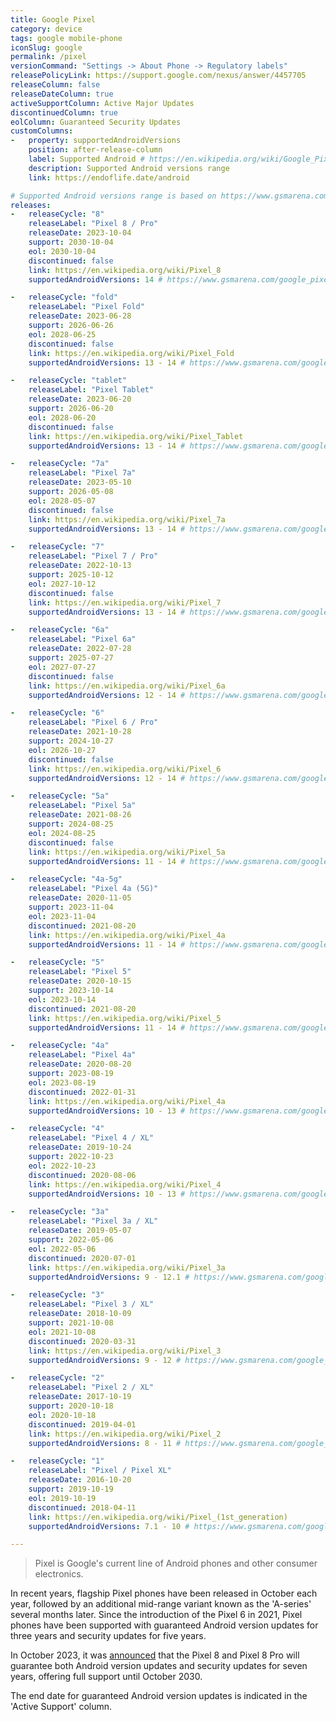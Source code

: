 ```yaml
---
title: Google Pixel
category: device
tags: google mobile-phone
iconSlug: google
permalink: /pixel
versionCommand: "Settings -> About Phone -> Regulatory labels"
releasePolicyLink: https://support.google.com/nexus/answer/4457705
releaseColumn: false
releaseDateColumn: true
activeSupportColumn: Active Major Updates
discontinuedColumn: true
eolColumn: Guaranteed Security Updates
customColumns:
-   property: supportedAndroidVersions
    position: after-release-column
    label: Supported Android # https://en.wikipedia.org/wiki/Google_Pixel#Phones
    description: Supported Android versions range
    link: https://endoflife.date/android

# Supported Android versions range is based on https://www.gsmarena.com/.
releases:
-   releaseCycle: "8"
    releaseLabel: "Pixel 8 / Pro"
    releaseDate: 2023-10-04
    support: 2030-10-04
    eol: 2030-10-04
    discontinued: false
    link: https://en.wikipedia.org/wiki/Pixel_8
    supportedAndroidVersions: 14 # https://www.gsmarena.com/google_pixel_8-12546.php

-   releaseCycle: "fold"
    releaseLabel: "Pixel Fold"
    releaseDate: 2023-06-28
    support: 2026-06-26
    eol: 2028-06-25
    discontinued: false
    link: https://en.wikipedia.org/wiki/Pixel_Fold
    supportedAndroidVersions: 13 - 14 # https://www.gsmarena.com/google_pixel_fold-12265.php

-   releaseCycle: "tablet"
    releaseLabel: "Pixel Tablet"
    releaseDate: 2023-06-20
    support: 2026-06-20
    eol: 2028-06-20
    discontinued: false
    link: https://en.wikipedia.org/wiki/Pixel_Tablet
    supportedAndroidVersions: 13 - 14 # https://www.gsmarena.com/google_pixel_tablet-11905.php

-   releaseCycle: "7a"
    releaseLabel: "Pixel 7a"
    releaseDate: 2023-05-10
    support: 2026-05-08
    eol: 2028-05-07
    discontinued: false
    link: https://en.wikipedia.org/wiki/Pixel_7a
    supportedAndroidVersions: 13 - 14 # https://www.gsmarena.com/google_pixel_7a-12170.php

-   releaseCycle: "7"
    releaseLabel: "Pixel 7 / Pro"
    releaseDate: 2022-10-13
    support: 2025-10-12
    eol: 2027-10-12
    discontinued: false
    link: https://en.wikipedia.org/wiki/Pixel_7
    supportedAndroidVersions: 13 - 14 # https://www.gsmarena.com/google_pixel_7-11903.php

-   releaseCycle: "6a"
    releaseLabel: "Pixel 6a"
    releaseDate: 2022-07-28
    support: 2025-07-27
    eol: 2027-07-27
    discontinued: false
    link: https://en.wikipedia.org/wiki/Pixel_6a
    supportedAndroidVersions: 12 - 14 # https://www.gsmarena.com/google_pixel_6a-11229.php

-   releaseCycle: "6"
    releaseLabel: "Pixel 6 / Pro"
    releaseDate: 2021-10-28
    support: 2024-10-27
    eol: 2026-10-27
    discontinued: false
    link: https://en.wikipedia.org/wiki/Pixel_6
    supportedAndroidVersions: 12 - 14 # https://www.gsmarena.com/google_pixel_6-11037.php

-   releaseCycle: "5a"
    releaseLabel: "Pixel 5a"
    releaseDate: 2021-08-26
    support: 2024-08-25
    eol: 2024-08-25
    discontinued: false
    link: https://en.wikipedia.org/wiki/Pixel_5a
    supportedAndroidVersions: 11 - 14 # https://www.gsmarena.com/google_pixel_5a_5g-11059.php

-   releaseCycle: "4a-5g"
    releaseLabel: "Pixel 4a (5G)"
    releaseDate: 2020-11-05
    support: 2023-11-04
    eol: 2023-11-04
    discontinued: 2021-08-20
    link: https://en.wikipedia.org/wiki/Pixel_4a
    supportedAndroidVersions: 11 - 14 # https://www.gsmarena.com/google_pixel_4a_5g-10385.php

-   releaseCycle: "5"
    releaseLabel: "Pixel 5"
    releaseDate: 2020-10-15
    support: 2023-10-14
    eol: 2023-10-14
    discontinued: 2021-08-20
    link: https://en.wikipedia.org/wiki/Pixel_5
    supportedAndroidVersions: 11 - 14 # https://www.gsmarena.com/google_pixel_5-10386.php

-   releaseCycle: "4a"
    releaseLabel: "Pixel 4a"
    releaseDate: 2020-08-20
    support: 2023-08-19
    eol: 2023-08-19
    discontinued: 2022-01-31
    link: https://en.wikipedia.org/wiki/Pixel_4a
    supportedAndroidVersions: 10 - 13 # https://www.gsmarena.com/google_pixel_4a-10123.php

-   releaseCycle: "4"
    releaseLabel: "Pixel 4 / XL"
    releaseDate: 2019-10-24
    support: 2022-10-23
    eol: 2022-10-23
    discontinued: 2020-08-06
    link: https://en.wikipedia.org/wiki/Pixel_4
    supportedAndroidVersions: 10 - 13 # https://www.gsmarena.com/google_pixel_4-9896.php

-   releaseCycle: "3a"
    releaseLabel: "Pixel 3a / XL"
    releaseDate: 2019-05-07
    support: 2022-05-06
    eol: 2022-05-06
    discontinued: 2020-07-01
    link: https://en.wikipedia.org/wiki/Pixel_3a
    supportedAndroidVersions: 9 - 12.1 # https://www.gsmarena.com/google_pixel_3a-9408.php

-   releaseCycle: "3"
    releaseLabel: "Pixel 3 / XL"
    releaseDate: 2018-10-09
    support: 2021-10-08
    eol: 2021-10-08
    discontinued: 2020-03-31
    link: https://en.wikipedia.org/wiki/Pixel_3
    supportedAndroidVersions: 9 - 12 # https://www.gsmarena.com/google_pixel_3-9256.php

-   releaseCycle: "2"
    releaseLabel: "Pixel 2 / XL"
    releaseDate: 2017-10-19
    support: 2020-10-18
    eol: 2020-10-18
    discontinued: 2019-04-01
    link: https://en.wikipedia.org/wiki/Pixel_2
    supportedAndroidVersions: 8 - 11 # https://www.gsmarena.com/google_pixel_2-8733.php

-   releaseCycle: "1"
    releaseLabel: "Pixel / Pixel XL"
    releaseDate: 2016-10-20
    support: 2019-10-19
    eol: 2019-10-19
    discontinued: 2018-04-11
    link: https://en.wikipedia.org/wiki/Pixel_(1st_generation)
    supportedAndroidVersions: 7.1 - 10 # https://www.gsmarena.com/google_pixel_xl-8345.php

---
```


> Pixel is Google's current line of Android phones and other consumer electronics.

In recent years, flagship Pixel phones have been released in October each year, followed by an
additional mid-range variant known as the 'A-series' several months later. Since the introduction
of the Pixel 6 in 2021, Pixel phones have been supported with guaranteed Android version updates
for three years and security updates for five years.

In October 2023, it was
[announced](https://blog.google/products/pixel/software-support-pixel-8-pixel-8-pro/) that the
Pixel 8 and Pixel 8 Pro will guarantee both Android version updates and security updates for
seven years, offering full support until October 2030.

The end date for guaranteed Android version updates is indicated in the 'Active Support' column.
